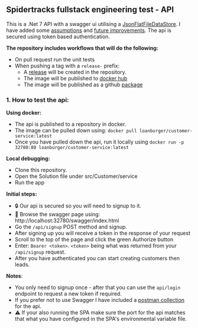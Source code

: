 ## Spidertracks fullstack engineering test - API

This is a .Net 7 API with a swagger ui utilising a [JsonFlatFileDataStore](https://github.com/ttu/json-flatfile-datastore).  I have added some [assumptions](/docs/ASSUMPTIONS.md) and [future improvements](/docs/IMPROVEMENTS.md). The api is secured using token based authentication.

**The repository includes workflows that will do the following:**

- On pull request run the unit tests
- When pushing a tag with a `release-` prefix:
  - A [release](https://github.com/burger-mtbkr/customer-service/releases) will be created in the repository.
  - The image will be published to [docker hub](https://hub.docker.com/repository/docker/loanburger/customer-service/general)
  - The image will be published as a github [package](https://github.com/orgs/burger-mtbkr/packages?repo_name=customer-service)

### 1. How to test the api:

**Using docker:**

- The api is published to a repository in docker.
- The image can be pulled down using: `docker pull loanburger/customer-service:latest`
- Once you have pulled down the api, run it locally using `docker run -p 32780:80 loanburger/customer-service:latest`

**Local debugging:**

- Clone this repository.
- Open the Solution file under src/Customer/service
- Run the app


**Initial steps:**

- :lock: Our api is secured so you will need to signup to it.  
- :eyes: Browse the swagger page using: http://localhost:32780/swagger/index.html
- Go the `/api/signup` POST method and signup.
- After signing up you will receive a token in the response of your request
- Scroll to the top of the page and click the green Authorize button
- Enter: `Bearer <token>`.  `<token>` being what was returned from your `/api/signup` request.
- After you have authenticated you can start creating customers then leads.


**Notes**:

- You only need to signup once - after that you can use the `api/login` endpoint to request a new token if required.
- If you prefer not to use Swagger I have included a [postman collection](/src//Postman/Customer%20Service.postman_collection.json) for the api.
- :warning: If your also running the SPA make sure the port for the api matches that what you have configured in the SPA's environmental variable file.
